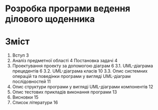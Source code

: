 # Розробка програми ведення ділового щоденника
# Зміст
1.	Вступ	3
2.	Аналіз предметної області	4
Постановка задачі	4
3.	Проектування проекту за допомогою діаграм	6
3.1.	UML-діаграма прецедентів	6
3.2.	UML-діаграма класів	10
3.3.	Опис системних операцій та поведінки програми у вигляді UML-діаграм послідовностей	11
4.	Опис структури програми у вигляді UML-діаграми компонентів	12
5.	Опис тестових прикладів виконання програми	13
6.	Висновки	15
7.	Список літератури	16

